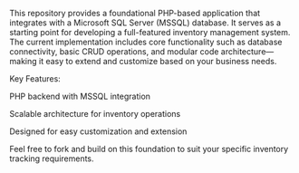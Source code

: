 This repository provides a foundational PHP-based application that integrates with a Microsoft SQL Server (MSSQL) database. It serves as a starting point for developing a full-featured inventory management system. The current implementation includes core functionality such as database connectivity, basic CRUD operations, and modular code architecture—making it easy to extend and customize based on your business needs.

Key Features:

PHP backend with MSSQL integration

Scalable architecture for inventory operations

Designed for easy customization and extension


Feel free to fork and build on this foundation to suit your specific inventory tracking requirements.
